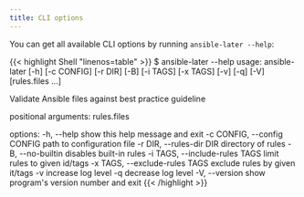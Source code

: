 ```yaml
---
title: CLI options
---
```


You can get all available CLI options by running `ansible-later --help`:

<!-- prettier-ignore-start -->
<!-- spellchecker-disable -->
{{< highlight Shell "linenos=table" >}}
$ ansible-later --help
usage: ansible-later [-h] [-c CONFIG] [-r DIR] [-B] [-i TAGS] [-x TAGS] [-v] [-q] [-V] [rules.files ...]

Validate Ansible files against best practice guideline

positional arguments:
  rules.files

options:
  -h, --help            show this help message and exit
  -c CONFIG, --config CONFIG
                        path to configuration file
  -r DIR, --rules-dir DIR
                        directory of rules
  -B, --no-builtin      disables built-in rules
  -i TAGS, --include-rules TAGS
                        limit rules to given id/tags
  -x TAGS, --exclude-rules TAGS
                        exclude rules by given it/tags
  -v                    increase log level
  -q                    decrease log level
  -V, --version         show program's version number and exit
{{< /highlight >}}
<!-- spellchecker-enable -->
<!-- prettier-ignore-end -->
